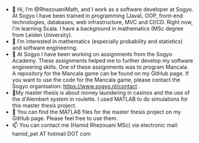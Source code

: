 - 👋 Hi, I’m @RhezouaniMath, and I work as a software developer at Sogyo. At Sogyo I have been trained in programming (Java), OOP, front-end technologies, databases, web infrastructure, MVC and CI/CD. Right now, I'm learning Scala. I have a background in mathematics (MSc degree from Leiden University).
- 👀 I’m interested in mathematics (especially probability and statistics) and software engineering.
- 🌱 At Sogyo I have been working on assignments from the Sogyo Academy. These assignments helped me to further develop my software engineering skills. One of these assignments was to program Mancala. A repository for the Mancala game can be found on my GitHub page. If you want to use the code for the Mancala game, please contact the Sogyo organisation: https://www.sogyo.nl/contact .
- 🌱My master thesis is about money laundering in casinos and the use of the d'Alembert system in roulette. I used MATLAB to do simulations for this master thesis project.
- 💞️ You can find the MATLAB files for the master thesis project on my GitHub page. Please feel free to use them. 
- 📫 You can contact me (Hamid Rhezouani MSc) via electronic mail: hamid_pet AT hotmail DOT com
<!---
RhezouaniMath/RhezouaniMath is a ✨ special ✨ repository because its `README.md` (this file) appears on your GitHub profile.
You can click the Preview link to take a look at your changes.
--->
